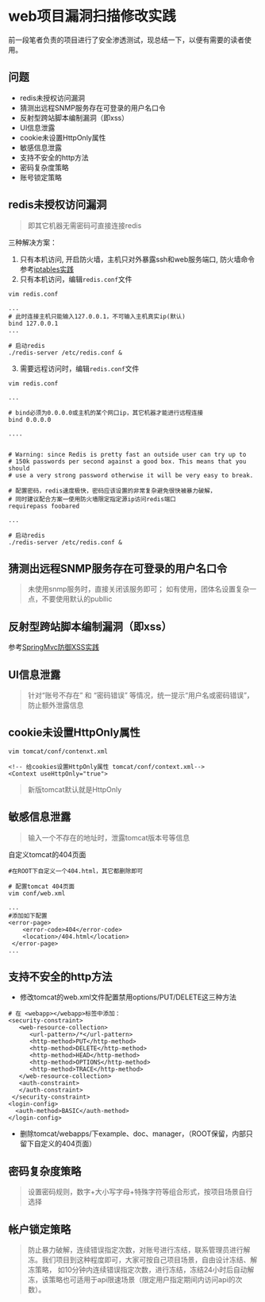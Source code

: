 web项目漏洞扫描修改实践
===

前一段笔者负责的项目进行了安全渗透测试，现总结一下，以便有需要的读者使用。

问题
---

* redis未授权访问漏洞
* 猜测出远程SNMP服务存在可登录的用户名口令
* 反射型跨站脚本编制漏洞（即xss）
* UI信息泄露
* cookie未设置HttpOnly属性
* 敏感信息泄露
* 支持不安全的http方法
* 密码复杂度策略
* 账号锁定策略

redis未授权访问漏洞
---

> 即其它机器无需密码可直接连接redis

三种解决方案：

1. 只有本机访问, 开启防火墙，主机只对外暴露ssh和web服务端口, 防火墙命令参考[iptables实践](https://github.com/yangc91/note/blob/master/linux/iptables%E5%AE%9E%E8%B7%B5.md)
1. 只有本机访问，编辑`redis.conf`文件
```
vim redis.conf

...
# 此时连接主机只能输入127.0.0.1，不可输入主机真实ip(默认)
bind 127.0.0.1
...

# 启动redis
./redis-server /etc/redis.conf &

```
3. 需要远程访问时，编辑`redis.conf`文件
```
vim redis.conf

...

# bind必须为0.0.0.0或主机的某个网口ip，其它机器才能进行远程连接
bind 0.0.0.0

....


# Warning: since Redis is pretty fast an outside user can try up to
# 150k passwords per second against a good box. This means that you should
# use a very strong password otherwise it will be very easy to break.

# 配置密码，redis速度极快，密码应该设置的非常复杂避免很快被暴力破解，
# 同时建议配合方案一使用防火墙限定指定源ip访问redis端口
requirepass foobared

...

# 启动redis
./redis-server /etc/redis.conf &

```

猜测出远程SNMP服务存在可登录的用户名口令
---

> 未使用snmp服务时，直接关闭该服务即可； 如有使用，团体名设置复杂一点，不要使用默认的publlic

反射型跨站脚本编制漏洞（即xss）
----

参考[SpringMvc防御XSS实践](https://github.com/yangc91/note/blob/master/java/SpringMvc%E9%98%B2%E5%BE%A1XSS%E5%AE%9E%E8%B7%B5.md)

UI信息泄露
---

> 针对“账号不存在” 和 “密码错误” 等情况，统一提示“用户名或密码错误”，防止额外泄露信息

cookie未设置HttpOnly属性
---

```
vim tomcat/conf/contenxt.xml

<!-- 给cookies设置HttpOnly属性 tomcat/conf/context.xml-->
<Context useHttpOnly="true">

```
> 新版tomcat默认就是HttpOnly

敏感信息泄露
---

> 输入一个不存在的地址时，泄露tomcat版本号等信息

自定义tomcat的404页面

```
#在ROOT下自定义一个404.html，其它都删除即可

# 配置tomcat 404页面
vim conf/web.xml

...
#添加如下配置
<error-page>
    <error-code>404</error-code>
    <location>/404.html</location>
 </error-page>
...

```

支持不安全的http方法
---

* 修改tomcat的web.xml文件配置禁用options/PUT/DELETE这三种方法
```
# 在 <webapp></webapp>标签中添加：
<security-constraint>
   <web-resource-collection>
      <url-pattern>/*</url-pattern>
      <http-method>PUT</http-method>
      <http-method>DELETE</http-method>
      <http-method>HEAD</http-method>
      <http-method>OPTIONS</http-method>
      <http-method>TRACE</http-method>
   </web-resource-collection>
   <auth-constraint>
   </auth-constraint>
 </security-constraint>
<login-config>
  <auth-method>BASIC</auth-method>
</login-config>
```
* 删除tomcat/webapps/下example、doc、manager，（ROOT保留，内部只留下自定义的404页面）

密码复杂度策略
---

> 设置密码规则，数字+大小写字母+特殊字符等组合形式，按项目场景自行选择

帐户锁定策略
---

> 防止暴力破解，连续错误指定次数，对账号进行冻结，联系管理员进行解冻。我们项目到这种程度即可，大家可按自己项目场景，自由设计冻结、解冻策略，
如10分钟内连续错误指定次数，进行冻结，冻结24小时后自动解冻，该策略也可适用于api限速场景（限定用户指定期间内访问api的次数）。












